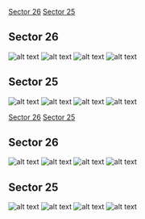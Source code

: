 [Sector 26](#sector26)
[Sector 25](#sector25)

<a name = "sector26"></a>
## Sector 26
![alt text](/tt/HAT-P-55_Sector_26/HAT-P-55_Sector_26_a_TimeSeries.png)
![alt text](/tt/HAT-P-55_Sector_26/HAT-P-55_Sector_26_b_FoldedLightCurve.png)
![alt text](/tt/HAT-P-55_Sector_26/HAT-P-55_Sector_26_b_IndividualTransitsWithFit.png)
![alt text](/tt/HAT-P-55_Sector_26/HAT-P-55_Sector_26_c_TimingResiduals.png)

<a name = "sector25"></a>
## Sector 25
![alt text](/tt/HAT-P-55_Sector_25/HAT-P-55_Sector_25_a_TimeSeries.png)
![alt text](/tt/HAT-P-55_Sector_25/HAT-P-55_Sector_25_b_FoldedLightCurve.png)
![alt text](/tt/HAT-P-55_Sector_25/HAT-P-55_Sector_25_b_IndividualTransitsWithFit.png)
![alt text](/tt/HAT-P-55_Sector_25/HAT-P-55_Sector_25_c_TimingResiduals.png)

[Sector 26](#sector26)
[Sector 25](#sector25)

<a name = "sector26"></a>
## Sector 26
![alt text](/tt/HAT-P-55_Sector_26/HAT-P-55_Sector_26_a_TimeSeries.png)
![alt text](/tt/HAT-P-55_Sector_26/HAT-P-55_Sector_26_b_FoldedLightCurve.png)
![alt text](/tt/HAT-P-55_Sector_26/HAT-P-55_Sector_26_b_IndividualTransitsWithFit.png)
![alt text](/tt/HAT-P-55_Sector_26/HAT-P-55_Sector_26_c_TimingResiduals.png)

<a name = "sector25"></a>
## Sector 25
![alt text](/tt/HAT-P-55_Sector_25/HAT-P-55_Sector_25_a_TimeSeries.png)
![alt text](/tt/HAT-P-55_Sector_25/HAT-P-55_Sector_25_b_FoldedLightCurve.png)
![alt text](/tt/HAT-P-55_Sector_25/HAT-P-55_Sector_25_b_IndividualTransitsWithFit.png)
![alt text](/tt/HAT-P-55_Sector_25/HAT-P-55_Sector_25_c_TimingResiduals.png)


